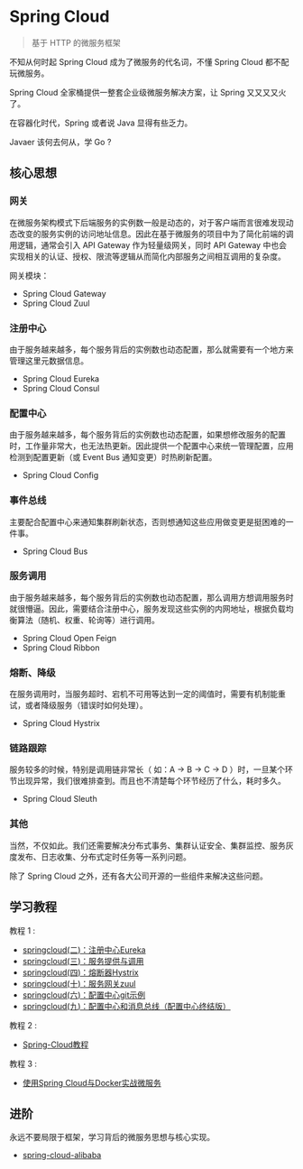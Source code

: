 # Spring Cloud

> 基于 HTTP 的微服务框架

不知从何时起 Spring Cloud 成为了微服务的代名词，不懂 Spring Cloud 都不配玩微服务。

Spring Cloud 全家桶提供一整套企业级微服务解决方案，让 Spring 又又又又火了。

在容器化时代，Spring 或者说 Java 显得有些乏力。

Javaer 该何去何从，学 Go ?

## 核心思想

### 网关

在微服务架构模式下后端服务的实例数一般是动态的，对于客户端而言很难发现动态改变的服务实例的访问地址信息。因此在基于微服务的项目中为了简化前端的调用逻辑，通常会引入 API Gateway 作为轻量级网关，同时 API Gateway 中也会实现相关的认证、授权、限流等逻辑从而简化内部服务之间相互调用的复杂度。

网关模块：

- Spring Cloud Gateway
- Spring Cloud Zuul

### 注册中心

由于服务越来越多，每个服务背后的实例数也动态配置，那么就需要有一个地方来管理这里元数据信息。

- Spring Cloud Eureka
- Spring Cloud Consul

### 配置中心

由于服务越来越多，每个服务背后的实例数也动态配置，如果想修改服务的配置时，工作量非常大，也无法热更新。因此提供一个配置中心来统一管理配置，应用检测到配置更新（或 Event Bus 通知变更）时热刷新配置。

- Spring Cloud Config

### 事件总线

主要配合配置中心来通知集群刷新状态，否则想通知这些应用做变更是挺困难的一件事。

- Spring Cloud Bus

### 服务调用

由于服务越来越多，每个服务背后的实例数也动态配置，那么调用方想调用服务时就很懵逼。因此，需要结合注册中心，服务发现这些实例的内网地址，根据负载均衡算法（随机、权重、轮询等）进行调用。

- Spring Cloud Open Feign
- Spring Cloud Ribbon

### 熔断、降级

在服务调用时，当服务超时、宕机不可用等达到一定的阈值时，需要有机制能重试，或者降级服务（错误时如何处理）。

- Spring Cloud Hystrix

### 链路跟踪

服务较多的时候，特别是调用链非常长（ 如：A -> B -> C -> D ）时，一旦某个环节出现异常，我们很难排查到。而且也不清楚每个环节经历了什么，耗时多久。

- Spring Cloud Sleuth

### 其他

当然，不仅如此。我们还需要解决分布式事务、集群认证安全、集群监控、服务灰度发布、日志收集、分布式定时任务等一系列问题。

除了 Spring Cloud 之外，还有各大公司开源的一些组件来解决这些问题。

## 学习教程

教程 1 :

- [springcloud(二)：注册中心Eureka](https://www.cnblogs.com/ityouknow/p/6854805.html)
- [springcloud(三)：服务提供与调用](https://www.cnblogs.com/ityouknow/p/6859802.html)
- [springcloud(四)：熔断器Hystrix](https://www.cnblogs.com/ityouknow/p/6868833.html)
- [springcloud(十)：服务网关zuul](https://www.cnblogs.com/ityouknow/p/6944096.html)
- [springcloud(六)：配置中心git示例](https://www.cnblogs.com/ityouknow/p/6892584.html)
- [springcloud(九)：配置中心和消息总线（配置中心终结版）](https://www.cnblogs.com/ityouknow/p/6931958.html)

教程 2 :

- [Spring-Cloud教程](http://yangdongdong.org/categories/Spring-Cloud/)

教程 3 :

- [使用Spring Cloud与Docker实战微服务](https://github.com/eacdy/spring-cloud-book)

## 进阶

永远不要局限于框架，学习背后的微服务思想与核心实现。

- [spring-cloud-alibaba](https://spring.io/projects/spring-cloud-alibaba)
